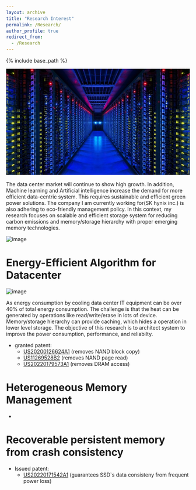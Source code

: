 ```yaml
---
layout: archive
title: "Research Interest"
permalink: /Research/
author_profile: true
redirect_from:
  - /Research
---
```



{% include base_path %}

![datacenter_img](/images/datacenter.jpg)


The data center market will continue to show high growth. In addition, Machine learning and Artificial intelligence increase the demand for more efficient data-centric system. This requires sustainable and efficient green power solutions. The company I am currently working for(SK hynix inc.) is also adhering to eco-friendly management policy. In this context, my research focuses on scalable and efficient storage system for reducing carbon emissions and memory/storage hierarchy with proper emerging memory technologies.


![image](https://user-images.githubusercontent.com/25541665/182153670-20312c95-d50f-4a82-9aac-a2ee5666a4d6.png)


Energy-Efficient Algorithm for Datacenter
======
![image](https://user-images.githubusercontent.com/25541665/182158727-af06e91a-ce4a-4d31-8e80-25a20f502824.png)

As energy consumption by cooling data center IT equipment can be over 40% of total energy consumption. The challenge is that the heat can be generated by operations like read/write/erase in lots of device. Memory/storage hierarchy can provide caching, which hides a operation in lower level storage. The objective of this research is to architect system to improve the power consumption, performance, and reliabilty. 
  
* granted patent:
  * [US20200126624A1](https://patents.google.com/patent/US20200126624A1)    (removes NAND block copy)
  * [US11269528B2](https://patents.google.com/patent/US11269528B2) (removes NAND page read)
  * [US20220179573A1](https://patents.google.com/patent/US20220179573A1) (removes DRAM access) 
  
Heterogeneous Memory Management
======
* 

Recoverable persistent memory from crash consistency
======
  * Issued patent:
    * [US20220171542A1](https://patents.google.com/patent/US20220171542A1) (guarantees SSD`s data consisteny from frequent power loss)
 

